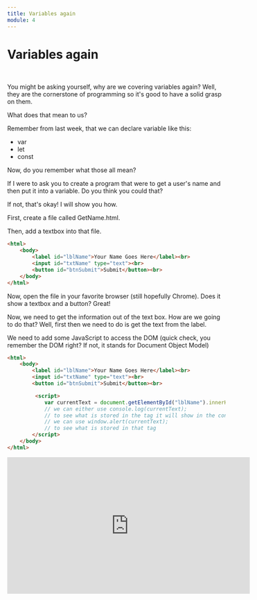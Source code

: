 ```yaml
---
title: Variables again
module: 4
---
```


# Variables again <br />


<br />

You might be asking yourself, why are we covering variables again?  Well, they are the cornerstone of programming so it's good to have a solid grasp on them.

What does that mean to us?

Remember from last week, that we can declare variable like this:

- var
- let
- const

Now, do you remember what those all mean?

If I were to ask you to create a program that were to get a user's name and then put it into a variable.  Do you think you could that? 

If not, that's okay!  I will show you how.

First, create a file called GetName.html.

Then, add a textbox into that file.

```html
<html>
    <body>
        <label id="lblName">Your Name Goes Here</label><br>
        <input id="txtName" type="text"><br>
        <button id="btnSubmit">Submit</button><br>
    </body>
</html>
```

Now, open the file in your favorite browser (still hopefully Chrome).  Does it show a textbox and a button? Great!

Now, we need to get the information out of the text box.  How are we going to do that?  Well, first then we need to do is get the text from the label.

We need to add some JavaScript to access the DOM (quick check, you remember the DOM right?  If not, it stands for Document Object Model)

```html
<html>
    <body>
        <label id="lblName">Your Name Goes Here</label><br>
        <input id="txtName" type="text"><br>
        <button id="btnSubmit">Submit</button><br>

         <script>
            var currentText = document.getElementById("lblName").innerHTML;
            // we can either use console.log(currentText); 
            // to see what is stored in the tag it will show in the console
            // we can use window.alert(currentText); 
            // to see what is stored in that tag
        </script>
    </body>
</html>
```

<iframe width="560" height="315" src="https://www.youtube.com/embed/g2SFQfttRYg" frameborder="0" allow="accelerometer; autoplay; encrypted-media; gyroscope; picture-in-picture" allowfullscreen></iframe>
